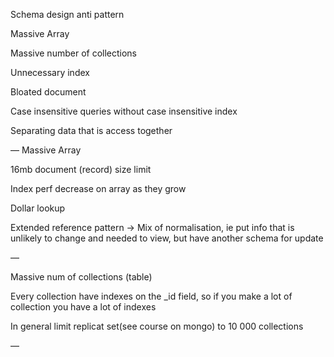 Schema design anti pattern

Massive Array

Massive number of collections

Unnecessary index

Bloated document

Case insensitive queries without case insensitive index

Separating data that is access together

—
Massive Array 

16mb document (record) size limit 

Index perf decrease on array as they grow

Dollar lookup

Extended reference pattern -> Mix of normalisation, ie put info that is unlikely to change and needed to view, but have another schema for update

—

Massive num of collections (table)

Every collection have indexes on the _id field, so if you make a lot of collection you have a lot of indexes

In general limit replicat set(see course on mongo) to 10 000 collections

—